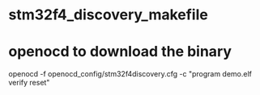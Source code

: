 # stm32f4_discovery_makefile

# openocd to download the binary
openocd -f openocd_config/stm32f4discovery.cfg -c "program demo.elf verify reset"
